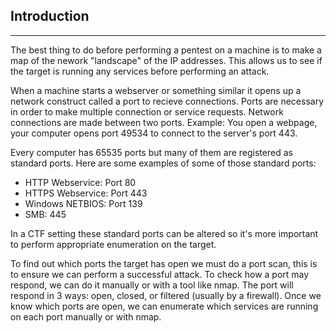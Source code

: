## Introduction
---
The best thing to do before performing a pentest on a machine is to make a map of the nework "landscape" of the IP addresses. This allows us to see if the target is running any services before performing an attack.

When a machine starts a webserver or something similar it opens up a network construct called a port to recieve connections. Ports are necessary in order to make multiple connection or service requests. Network connections are made between two ports. Example: You open a webpage, your computer opens port 49534 to connect to the server's port 443.

Every computer has 65535 ports but many of them are registered as standard ports. Here are some examples of some of those standard ports:
- HTTP Webservice: Port 80
- HTTPS Webservice: Port 443
- Windows NETBIOS: Port 139
- SMB: 445

In a CTF setting these standard ports can be altered so it's more important to perform appropriate enumeration on the target.

To find out which ports the target has open we must do a port scan, this is to ensure we can perform a successful attack. To check how a port may respond, we can do it manually or with a tool like nmap. The port will respond in 3 ways: open, closed, or filtered (usually by a firewall). Once we know which ports are open, we can enumerate which services are running on each port manually or with nmap.